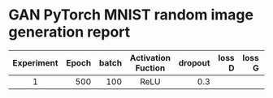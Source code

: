 # GAN PyTorch MNIST random image generation report

| Experiment | Epoch | batch | Activation Fuction | dropout | loss D | loss G | D(x) acc. | D(G(x)) acc. |
|:----------:|------:|------:|:------------------:|--------:|-------:|-------:|----------:|-------------:|
| 1 | 500 | 100 | ReLU | 0.3 |
